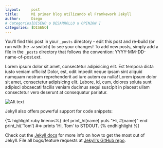 ```yaml
---
layout: 	post
title:  	Mi primer blog utilizando el Framkework Jekyll
author:		Diego 
# Categories[DISENO o DESARROLLO u OPINION ]
categories: [DISENO]
---
```


You'll find this post in your `_posts` directory - edit this post and re-build (or run with the `-w` switch) to see your changes!
To add new posts, simply add a file in the `_posts` directory that follows the convention: YYYY-MM-DD-name-of-post.ext.

Lorem ipsum dolor sit amet, consectetur adipisicing elit. Est tempora dicta iusto veniam officiis! Dolor, est, odit impedit neque ipsam sint aliquid numquam nostrum reprehenderit ad iure autem ea nulla! Lorem ipsum dolor sit amet, consectetur adipisicing elit. Labore, id, cum, dolores soluta sunt adipisci obcaecati facilis veniam ducimus sequi suscipit in placeat ullam consectetur vero deserunt at consequatur pariatur.

![Alt text](http://placehold.it/1150x350)

Jekyll also offers powerful support for code snippets:


{% highlight ruby linenos%}
def print_hi(name)
  puts "Hi, #{name}"
end
print_hi('Tom')
#=> prints 'Hi, Tom' to STDOUT.
{% endhighlight %}

Check out the [Jekyll docs][jekyll] for more info on how to get the most out of Jekyll. File all bugs/feature requests at [Jekyll's GitHub repo][jekyll-gh].

[jekyll-gh]: https://github.com/mojombo/jekyll
[jekyll]:    http://jekyllrb.com
